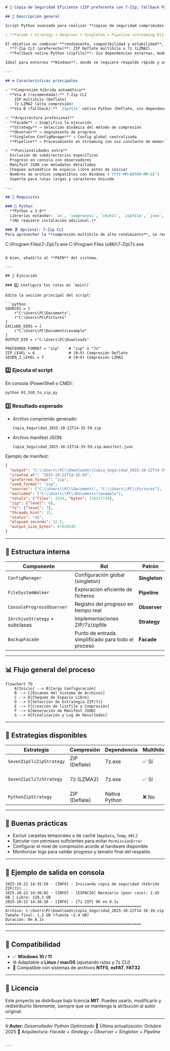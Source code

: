 ```markdown
# 🧠 Copia de Seguridad Eficiente (ZIP preferente con 7-Zip; fallback Python ZIP)

## 📘 Descripción general

Script Python avanzado para realizar **copias de seguridad comprimidas y seguras** utilizando una arquitectura robusta basada en patrones de diseño:

> **Facade + Strategy + Observer + Singleton + Pipeline (streaming O(1) RAM)**

El objetivo es combinar **rendimiento, compatibilidad y estabilidad**, con soporte para:
- **7-Zip CLI (preferente)**: ZIP Deflate multihilo o 7z (LZMA2).  
- **Fallback nativo Python (zipfile)**: Sin dependencias externas, modo streaming, uso O(1) de RAM.

Ideal para entornos **Windows**, donde se requiere respaldo rápido y automatizado de carpetas críticas con metadatos y control de espacio disponible.

---

## ⚙️ Características principales

✅ **Compresión híbrida automática**
- **Vía A (recomendada):** 7-Zip CLI  
  - ZIP multihilo (Deflate)
  - 7z LZMA2 (alta compresión)
- **Vía B (fallback):** `zipfile` nativo Python (Deflate, sin dependencias)

✅ **Arquitectura profesional**
- **Facade** → Simplifica la ejecución  
- **Strategy** → Selección dinámica del método de compresión  
- **Observer** → Seguimiento de progreso  
- **Singleton ConfigManager** → Config global centralizada  
- **Pipeline** → Procesamiento en streaming con uso constante de memoria  

✅ **Funcionalidades extra**
- Exclusión de subdirectorios específicos  
- Progreso en consola con observadores  
- Manifest JSON con metadatos detallados  
- Chequeo automático de espacio libre antes de iniciar  
- Nombres de archivo compatibles con Windows (`YYYY-MM-DDTHH-MM-SS`)  
- Soporte para rutas largas y caracteres Unicode  

---

## 🧩 Requisitos

### 🐍 Python
- **Python ≥ 3.8**
- Librerías estándar: `os`, `subprocess`, `shutil`, `zipfile`, `json`, `logging`, `math`, `pathlib`, etc.  
  *(No requiere instalación adicional.)*

### 🗜️ Opcional: 7-Zip CLI
Para aprovechar la **compresión multihilo de alto rendimiento**, se recomienda instalar [7-Zip](https://www.7-zip.org/download.html) y asegurar que `7z.exe` esté disponible en una de las siguientes rutas:

```

C:\Program Files\7-Zip\7z.exe
C:\Program Files (x86)\7-Zip\7z.exe

````

O bien, añadirlo al **PATH** del sistema.

---

## 🚀 Ejecución

### 1️⃣ Configura tus rutas en `main()`

Edita la sección principal del script:

```python
SOURCES = [
    r"C:\Users\PC\Documents",
    r"C:\Users\PC\Pictures"
]
EXCLUDE_DIRS = [
    r"C:\Users\PC\Documents\example"
]
OUTPUT_DIR = r"C:\Users\PC\Downloads"

PREFERRED_FORMAT = "zip"    # "zip" o "7z"
ZIP_LEVEL = 6               # (0–9) Compresión Deflate
SEVEN_Z_LEVEL = 7           # (0–9) Compresión LZMA2
````

### 2️⃣ Ejecuta el script

En consola (PowerShell o CMD):

```bash
python 01_SSD_to_zip.py
```

### 3️⃣ Resultado esperado

* Archivo comprimido generado:

  ```
  Copia_Seguridad_2025-10-22T14-35-59.zip
  ```
* Archivo manifest JSON:

  ```
  Copia_Seguridad_2025-10-22T14-35-59.zip.manifest.json
  ```

Ejemplo de manifest:

```json
{
  "output": "C:\\Users\\PC\\Downloads\\Copia_Seguridad_2025-10-22T14-35-59.zip",
  "created_at": "2025-10-22T14:35:59",
  "preferred_format": "zip",
  "used_format": "zip",
  "sources": ["C:\\Users\\PC\\Documents", "C:\\Users\\PC\\Pictures"],
  "excluded": ["C:\\Users\\PC\\Documents\\example"],
  "totals": {"files": 1524, "bytes": 134217728},
  "zip": {"level": 6},
  "7z": {"level": 7},
  "threads_hint": 15,
  "status": "ok",
  "elapsed_seconds": 32.5,
  "output_size_bytes": 67829345
}
```

---

## 🧱 Estructura interna

| Componente                     | Rol                                                | Patrón        |
| ------------------------------ | -------------------------------------------------- | ------------- |
| `ConfigManager`                | Configuración global (singleton)                   | **Singleton** |
| `FileSystemWalker`             | Exploración eficiente de ficheros                  | **Pipeline**  |
| `ConsoleProgressObserver`      | Registro del progreso en tiempo real               | **Observer**  |
| `IArchiveStrategy` + subclases | Implementaciones ZIP/7z/zipfile                    | **Strategy**  |
| `BackupFacade`                 | Punto de entrada simplificado para todo el proceso | **Facade**    |

---

## 📊 Flujo general del proceso

```mermaid
flowchart TD
    A[Inicio] --> B[Carga Configuración]
    B --> C[Escaneo del Sistema de Archivos]
    C --> D[Chequeo de Espacio Libre]
    D --> E[Selección de Estrategia ZIP/7z]
    E --> F[Creación de listfile y Compresión]
    F --> G[Generación de Manifest JSON]
    G --> H[Finalización y Log de Resultados]
```

---

## 🧩 Estrategias disponibles

| Estrategia               | Compresión    | Dependencia   | Multihilo | Notas                     |
| ------------------------ | ------------- | ------------- | --------- | ------------------------- |
| `SevenZipCliZipStrategy` | ZIP (Deflate) | 7z.exe        | ✅ Sí      | Rápida, estable           |
| `SevenZipCli7zStrategy`  | 7z (LZMA2)    | 7z.exe        | ✅ Sí      | Mayor ratio de compresión |
| `PythonZipStrategy`      | ZIP (Deflate) | Nativa Python | ❌ No      | Fallback sin dependencias |

---

## 🧠 Buenas prácticas

* Excluir carpetas temporales o de caché (`AppData`, `Temp`, etc.)
* Ejecutar con permisos suficientes para evitar `PermissionError`
* Configurar el nivel de compresión acorde al hardware disponible
* Monitorizar logs para validar progreso y tamaño final del respaldo

---

## 🧩 Ejemplo de salida en consola

```
2025-10-22 14:35:59 - [INFO] - Iniciando copia de seguridad (híbrido ZIP/7z)...
2025-10-22 14:36:02 - [INFO] - [ESPACIO] Necesario (peor caso): 2.45 GB | Libre: 119.3 GB
2025-10-22 14:36:10 - [INFO] - [7z ZIP] OK en 8.1s
============================================================
Archivo: C:\Users\PC\Downloads\Copia_Seguridad_2025-10-22T14-36-10.zip
Tamaño final: 1.2 GB (fuente ~2.4 GB)
Duración: 0m 8.1s
============================================================
```

---

## 🧩 Compatibilidad

* ✅ **Windows 10 / 11**
* ⚙️ Adaptable a **Linux / macOS** (ajustando rutas y 7z CLI)
* 🧱 Compatible con sistemas de archivos **NTFS**, **exFAT**, **FAT32**

---

## 📜 Licencia

Este proyecto se distribuye bajo licencia **MIT**.
Puedes usarlo, modificarlo y redistribuirlo libremente, siempre que se mantenga la atribución al autor original.

---

**💡 Autor:** *Desarrollador Python Optimizado*
📅 Última actualización: Octubre 2025
🧩 Arquitectura: *Facade + Strategy + Observer + Singleton + Pipeline*

```

---

```
